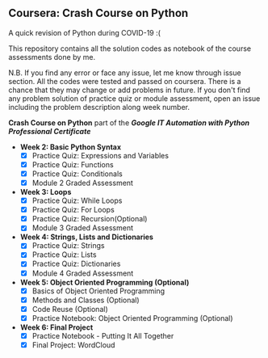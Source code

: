 Coursera: Crash Course on Python
----------------------------------

A quick revision of Python during COVID-19 :( 

This repository contains all the solution codes as notebook of the course assessments done by me.

N.B. If you find any error or face any issue, let me know through issue section. All the codes were tested and passed on coursera. There is a chance that they may change or add problems in future. If you don't find any problem solution of practice quiz or module assessment, open an issue including the problem description along week number.


**Crash Course on Python** part of the ***Google IT Automation with Python Professional Certificate***


  - **Week 2: Basic Python Syntax**    
    - [x] Practice Quiz: Expressions and Variables
    - [x] Practice Quiz: Functions
    - [x] Practice Quiz: Conditionals
    - [x] Module 2 Graded Assessment

  - **Week 3: Loops**
    - [x] Practice Quiz: While Loops
    - [x] Practice Quiz: For Loops
    - [x] Practice Quiz: Recursion(Optional)
    - [x] Module 3 Graded Assessment
    
  - **Week 4: Strings, Lists and Dictionaries**
    - [x] Practice Quiz: Strings
    - [x] Practice Quiz: Lists
    - [x] Practice Quiz: Dictionaries
    - [x] Module 4 Graded Assessment

  - **Week 5: Object Oriented Programming (Optional)**
    - [x] Basics of Object Oriented Programming
    - [x] Methods and Classes (Optional)
    - [x] Code Reuse (Optional)
    - [x] Practice Notebook: Object Oriented Programming (Optional)

  - **Week 6: Final Project**
    - [x] Practice Notebook - Putting It All Together
    - [x] Final Project: WordCloud